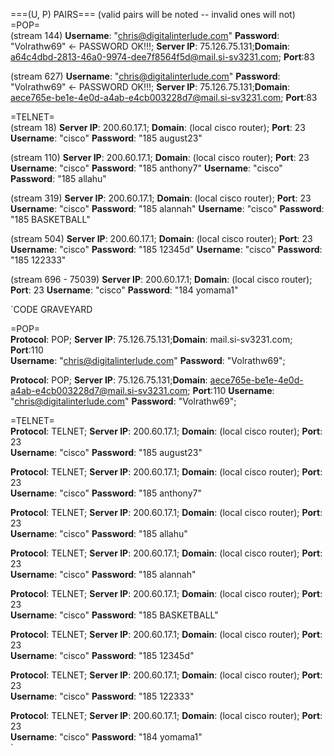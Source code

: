 
===(U, P) PAIRS=== (valid pairs will be noted -- invalid ones will not)
=POP=  
(stream 144)
**Username**: "chris@digitalinterlude.com" **Password**: "Volrathw69" <- PASSWORD OK!!!;  **Server IP**: 75.126.75.131;**Domain**: a64c4dbd-2813-46a0-9974-dee7f8564f5d@mail.si-sv3231.com; **Port**:83

(stream 627)
**Username**: "chris@digitalinterlude.com" **Password**: "Volrathw69" <- PASSWORD OK!!!;  **Server IP**: 75.126.75.131;**Domain**: aece765e-be1e-4e0d-a4ab-e4cb003228d7@mail.si-sv3231.com; **Port**:83


=TELNET=  
(stream 18)  **Server IP**: 200.60.17.1; **Domain**: (local cisco router); **Port**: 23
**Username**: "cisco" **Password**: "185 august23"

(stream 110)  **Server IP**: 200.60.17.1; **Domain**: (local cisco router); **Port**: 23
**Username**: "cisco" **Password**: "185 anthony7"
**Username**: "cisco" **Password**: "185 allahu"

(stream 319)  **Server IP**: 200.60.17.1; **Domain**: (local cisco router); **Port**: 23
**Username**: "cisco" **Password**: "185 alannah"
**Username**: "cisco" **Password**: "185 BASKETBALL"

(stream 504)  **Server IP**: 200.60.17.1; **Domain**: (local cisco router); **Port**: 23
**Username**: "cisco" **Password**: "185 12345d"
**Username**: "cisco" **Password**: "185 122333"

(stream 696 - 75039)  **Server IP**: 200.60.17.1; **Domain**: (local cisco router); **Port**: 23
**Username**: "cisco" **Password**: "184 yomama1"

`CODE GRAVEYARD

=POP=  
**Protocol**: POP; **Server IP**: 75.126.75.131;**Domain**: mail.si-sv3231.com; **Port**:110  
**Username**: "chris@digitalinterlude.com" **Password**: "Volrathw69"; 

**Protocol**: POP; **Server IP**: 75.126.75.131;**Domain**: aece765e-be1e-4e0d-a4ab-e4cb003228d7@mail.si-sv3231.com; **Port**:110
**Username**: "chris@digitalinterlude.com" **Password**: "Volrathw69"; 

=TELNET=  
**Protocol**: TELNET;  **Server IP**: 200.60.17.1; **Domain**: (local cisco router); **Port**: 23  
**Username**: "cisco" **Password**: "185 august23"  

**Protocol**: TELNET;  **Server IP**: 200.60.17.1; **Domain**: (local cisco router); **Port**: 23  
**Username**: "cisco" **Password**: "185 anthony7"  

**Protocol**: TELNET;  **Server IP**: 200.60.17.1; **Domain**: (local cisco router); **Port**: 23  
**Username**: "cisco" **Password**: "185 allahu"  

**Protocol**: TELNET;  **Server IP**: 200.60.17.1; **Domain**: (local cisco router); **Port**: 23  
**Username**: "cisco" **Password**: "185 alannah"  

**Protocol**: TELNET;  **Server IP**: 200.60.17.1; **Domain**: (local cisco router); **Port**: 23  
**Username**: "cisco" **Password**: "185 BASKETBALL"  

**Protocol**: TELNET;  **Server IP**: 200.60.17.1; **Domain**: (local cisco router); **Port**: 23  
**Username**: "cisco" **Password**: "185 12345d"  

**Protocol**: TELNET;  **Server IP**: 200.60.17.1; **Domain**: (local cisco router); **Port**: 23  
**Username**: "cisco" **Password**: "185 122333"  

**Protocol**: TELNET;  **Server IP**: 200.60.17.1; **Domain**: (local cisco router); **Port**: 23  
**Username**: "cisco" **Password**: "184 yomama1"  
`
